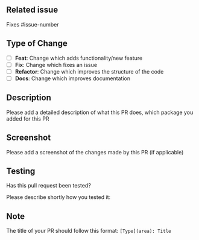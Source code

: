## Related issue

Fixes #issue-number

## Type of Change

- [ ] **Feat**: Change which adds functionality/new feature
- [ ] **Fix**: Change which fixes an issue
- [ ] **Refactor**: Change which improves the structure of the code
- [ ] **Docs**: Change which improves documentation

## Description

Please add a detailed description of what this PR does, which package you added for this PR

## Screenshot 

Please add a screenshot of the changes made by this PR (if applicable)

## Testing

Has this pull request been tested?

Please describe shortly how you tested it:


## Note
The title of your PR should follow this format: `[Type](area): Title`